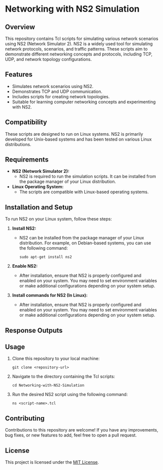 # Networking with NS2 Simulation

## Overview

This repository contains Tcl scripts for simulating various network scenarios using NS2 (Network Simulator 2). NS2 is a widely used tool for simulating network protocols, scenarios, and traffic patterns. These scripts aim to demonstrate different networking concepts and protocols, including TCP, UDP, and network topology configurations.

## Features

- Simulates network scenarios using NS2.
- Demonstrates TCP and UDP communication.
- Includes scripts for creating network topologies.
- Suitable for learning computer networking concepts and experimenting with NS2.

## Compatibility

These scripts are designed to run on Linux systems. NS2 is primarily developed for Unix-based systems and has been tested on various Linux distributions.

## Requirements

- **NS2 (Network Simulator 2):**
  - NS2 is required to run the simulation scripts. It can be installed from the package manager of your Linux distribution.
- **Linux Operating System:**
  - The scripts are compatible with Linux-based operating systems.

## Installation and Setup

To run NS2 on your Linux system, follow these steps:

1. **Install NS2:**
   - NS2 can be installed from the package manager of your Linux distribution. For example, on Debian-based systems, you can use the following command:
     ```
     sudo apt-get install ns2
     ```

2. **Enable NS2:**
   - After installation, ensure that NS2 is properly configured and enabled on your system. You may need to set environment variables or make additional configurations depending on your system setup.


2. **Install commands for NS2 (In Linux):**
   - After installation, ensure that NS2 is properly configured and enabled on your system. You may need to set environment variables or make additional configurations depending on your system setup.

## Response Outputs

## Usage

1. Clone this repository to your local machine:
   ```
   git clone <repository-url>
   ```

2. Navigate to the directory containing the Tcl scripts:
   ```
   cd Networking-with-NS2-Simulation
   ```

3. Run the desired NS2 script using the following command:
   ```
   ns <script-name>.tcl
   ```

## Contributing

Contributions to this repository are welcome! If you have any improvements, bug fixes, or new features to add, feel free to open a pull request.

## License

This project is licensed under the [MIT License](LICENSE).

